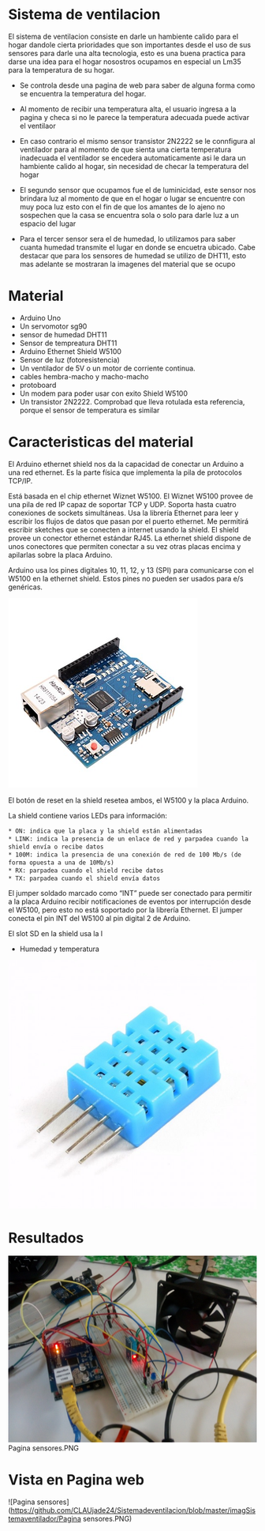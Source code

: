 # Sistema de ventilacion

El sistema de ventilacion consiste en darle un hambiente calido para el hogar dandole  cierta prioridades que son importantes 
desde el uso de sus sensores para darle una alta tecnologia, esto es una buena practica para darse una idea para el hogar 
nosostros ocupamos en especial un Lm35 para la temperatura de su hogar.

* Se controla desde una pagina de web para saber de alguna forma como se encuentra la temperatura del hogar.

* Al momento de recibir una temperatura alta, el usuario ingresa a la pagina y checa si no le parece la temperatura adecuada puede         activar el ventilaor

 * En caso contrario el mismo sensor transistor 2N2222 se le connfigura al ventilador para al momento de que sienta una cierta    temperatura inadecuada el ventilador se encedera automaticamente asi le dara un hambiente calido al hogar, sin necesidad de checar la temperatura del hogar
 
 * El segundo sensor que ocupamos fue el de luminicidad, este sensor nos brindara luz al momento de que en el hogar o lugar se encuentre con muy poca luz esto con el fin de que los amantes de lo ajeno no sospechen que la casa se encuentra sola o solo para darle luz a un espacio del lugar
 
 * Para el tercer sensor sera el de humedad, lo utilizamos para saber cuanta humedad transmite el lugar en donde se encuetra   ubicado. 
 Cabe destacar que para los sensores de humedad se utilizo de DHT11, esto mas adelante se mostraran la imagenes del material que se ocupo 
 
# Material 
* Arduino Uno 
* Un servomotor sg90
* sensor de humedad DHT11
* Sensor de tempreatura DHT11
* Arduino Ethernet Shield W5100
* Sensor de luz (fotoresistencia)
* Un ventilador de 5V o un motor de corriente continua.
* cables hembra-macho y macho-macho
* protoboard
* Un modem para poder usar con exito Shield W5100
* Un transistor 2N2222. Comprobad que lleva rotulada esta referencia, porque el sensor de temperatura es similar

# Caracteristicas del material
  El Arduino ethernet shield nos da la capacidad de conectar un Arduino a una red ethernet. Es la parte física que implementa la  pila de protocolos TCP/IP.     
     
  Está basada en el chip ethernet Wiznet W5100. El Wiznet W5100 provee de una pila de red IP capaz de soportar TCP y UDP. Soporta  hasta cuatro conexiones de sockets simultáneas. Usa la librería Ethernet para leer y escribir los flujos de datos que pasan por  el puerto ethernet. Me permitirá escribir sketches que se conecten a internet usando la shield.
  El shield provee un conector ethernet estándar RJ45. La ethernet shield dispone de unos conectores que permiten conectar a su vez otras placas encima y apilarlas sobre la placa Arduino.

Arduino usa los pines digitales 10, 11, 12, y 13 (SPI) para comunicarse con el W5100 en la ethernet shield. Estos pines no pueden ser usados para e/s genéricas.

 ![imagen de Arduino Ethernet Shield W5100](https://github.com/CLAUjade24/Sistemadeventilacion/blob/master/imagSistemaventilador/ArduinoEthernetShield%20w5100.jpg)

El botón de reset en la shield resetea ambos, el W5100 y la placa Arduino.

La shield contiene varios LEDs para información:

    * ON: indica que la placa y la shield están alimentadas
    * LINK: indica la presencia de un enlace de red y parpadea cuando la shield envía o recibe datos
    * 100M: indica la presencia de una conexión de red de 100 Mb/s (de forma opuesta a una de 10Mb/s)
    * RX: parpadea cuando el shield recibe datos
    * TX: parpadea cuando el shield envía datos

El jumper soldado marcado como “INT” puede ser conectado para permitir a la placa Arduino recibir notificaciones de eventos por interrupción desde el W5100, pero esto no está soportado por la librería Ethernet. El jumper conecta el pin INT del W5100 al pin digital 2 de Arduino.

El slot SD en la shield usa la l


  * Humedad y temperatura
  
 ![imagen de sensore dht11](https://github.com/CLAUjade24/Sistemadeventilacion/blob/master/imagSistemaventilador/sensor-de-humedad-y-temperatura-dht11.jpg)

# Resultados
  
 ![IMG_20181211_120405701](https://github.com/CLAUjade24/Sistemadeventilacion/blob/master/imagSistemaventilador/IMG_20181211_120405701.jpg)
Pagina sensores.PNG


# Vista en Pagina web
 ![Pagina sensores](https://github.com/CLAUjade24/Sistemadeventilacion/blob/master/imagSistemaventilador/Pagina sensores.PNG)
 
 

